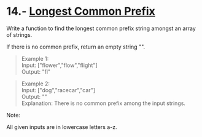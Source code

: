 # 14.- [Longest Common Prefix](https://leetcode.com/problems/longest-common-prefix/)

Write a function to find the longest common prefix string amongst an array of strings.

If there is no common prefix, return an empty string "".

>Example 1: <br/>
Input: ["flower","flow","flight"]<br/>
Output: "fl"

>Example 2:<br/>
Input: ["dog","racecar","car"]<br/>
Output: ""<br/>
Explanation: There is no common prefix among the input strings.

Note:

All given inputs are in lowercase letters a-z.